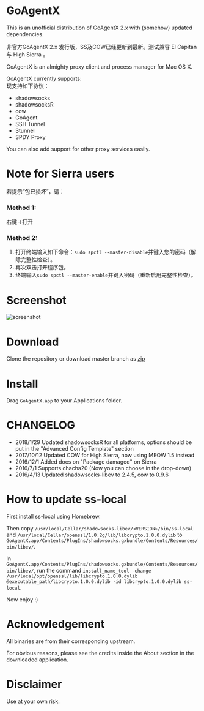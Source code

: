 # GoAgentX

This is an unofficial distribution of GoAgentX 2.x with (somehow) updated dependencies.

非官方GoAgentX 2.x 发行版，SS及COW已经更新到最新。测试兼容 El Capitan 与 High Sierra 。

GoAgentX is an almighty proxy client and process manager for Mac OS X.

GoAgentX currently supports:  
现支持如下协议：

- shadowsocks
- shadowsocksR
- cow
- GoAgent
- SSH Tunnel
- Stunnel
- SPDY Proxy

You can also add support for other proxy services easily.

# Note for Sierra users

若提示“包已损坏”，请：

### Method 1:

右键->打开

### Method 2:

1. 打开终端输入如下命令：`sudo spctl --master-disable`并键入您的密码（解除完整性检查）。
2. 再次双击打开程序包。
3. 终端输入`sudo spctl --master-enable`并键入密码（重新启用完整性检查）。

# Screenshot

![screenshot](https://github.com/mithril-global/GoAgentX/raw/master/screenshot.png)

# Download

Clone the repository or download master branch as [zip](https://github.com/mithril-global/GoAgentX/archive/master.zip)

# Install

Drag `GoAgentX.app` to your Applications folder.

# CHANGELOG

- 2018/1/29 Updated shadowsocksR for all platforms, options should be put in the "Advanced Config Template" section
- 2017/10/12 Updated COW for High Sierra, now using MEOW 1.5 instead
- 2016/12/1 Added docs on "Package damaged" on Sierra
- 2016/7/1 Supports chacha20 (Now you can choose in the drop-down)
- 2016/4/13 Updated shadowsocks-libev to 2.4.5, cow to 0.9.6

# How to update ss-local

First install ss-local using Homebrew.

Then copy `/usr/local/Cellar/shadowsocks-libev/<VERSION>/bin/ss-local` and `/usr/local/Cellar/openssl/1.0.2g/lib/libcrypto.1.0.0.dylib` to `GoAgentX.app/Contents/PlugIns/shadowsocks.gxbundle/Contents/Resources/bin/libev/`.

In `GoAgentX.app/Contents/PlugIns/shadowsocks.gxbundle/Contents/Resources/bin/libev/`, run the command `install_name_tool -change /usr/local/opt/openssl/lib/libcrypto.1.0.0.dylib @executable_path/libcrypto.1.0.0.dylib -id libcrypto.1.0.0.dylib ss-local`.

Now enjoy :)

# Acknowledgement

All binaries are from their corresponding upstream.

For obvious reasons, please see the credits inside the About section in the downloaded application.

# Disclaimer

Use at your own risk.
